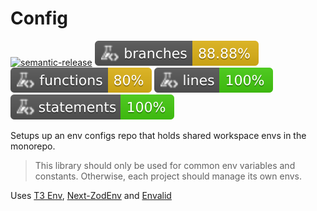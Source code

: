 # Config

[![semantic-release](https://img.shields.io/badge/%20%20%F0%9F%93%A6%F0%9F%9A%80-semantic--release-e10079.svg)](https://github.com/semantic-release/semantic-release) ![Branches](../../.github/badges/config/coverage-branches.svg) ![Functions](../../.github/badges/config/coverage-functions.svg) ![Lines](../../.github/badges/config/coverage-lines.svg) ![Statements](../../.github/badges/config/coverage-statements.svg)

Setups up an env configs repo that holds shared workspace envs in the monorepo.

> This library should only be used for common env variables and constants. Otherwise, each project should manage its own envs.

Uses [T3 Env](https://env.t3.gg/docs/introduction), [Next-ZodEnv](https://github.com/morinokami/next-zodenv) and [Envalid](https://www.npmjs.com/package/envalid)
